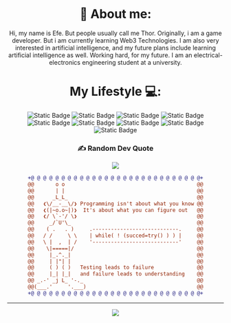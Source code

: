 
<div align = "center">

# 💫 About me:
Hi, my name is Efe. But people usually call me Thor. Originally, i am a game developer. But i am currently learning Web3 Technologies. I am also very interested in artificial intelligence, and my future plans include learning artificial intelligence as well. Working hard, for my future. I am an electrical-electronics engineering student at a university. 


# My Lifestyle 💻:
![Static Badge](https://img.shields.io/badge/unity-%20%20%23000000?style=for-the-badge&logo=unity&labelColor=%20%23333333%20)
![Static Badge](https://img.shields.io/badge/Rust%20(learning)%20-%20%23fc3923?style=for-the-badge&logo=rust&labelColor=f71d04)
![Static Badge](https://img.shields.io/badge/C%20Sharp-%20%20%239c52ff%20?style=for-the-badge&logo=sharp&logoColor=%20%23ffffff%20&labelColor=%20%236f00c5%20)
![Static Badge](https://img.shields.io/badge/HTML-%20%20%23ff4b00%20?style=for-the-badge&logo=html5&logoColor=%20%23ffffff%20&labelColor=%20%23ff903e%20)
![Static Badge](https://img.shields.io/badge/CSS3-%20%20%230051ff%20?style=for-the-badge&logo=CSS3&logoColor=%20%23ffffff%20&labelColor=%20%23719eff%20)
![Static Badge](https://img.shields.io/badge/Ubuntu-%20%20%20%23ffdd00%20?style=for-the-badge&logo=ubuntu&logoColor=ffffff&labelColor=%20%23ff9d00%20)
![Static Badge](https://img.shields.io/badge/42%20%C4%B0stanbul%20(waiting%20for)%20-%20%23007705?style=for-the-badge&logo=42&labelColor=002301)
![Static Badge](https://img.shields.io/badge/Solana%20(learning)%20-%20%23581845?style=for-the-badge&logo=Solana&logoColor=%23ffffff&labelColor=%23900C3F)
![Static Badge](https://img.shields.io/badge/Github%20Education%20Student-%23878787?style=for-the-badge&logo=Github&logoColor=000000&labelColor=bfbfbf)








### ✍️ Random Dev Quote
![](https://quotes-github-readme.vercel.app/api?type=vetical&theme=radical)



 
```diff
+@ @ @ @ @ @ @ @ @ @ @ @ @ @ @ @ @ @ @ @ @ @ @ @ @ @ @ @+
@@       o o                                           @@
@@       | |                                           @@
@@      _L_L_                                          @@
@@   ❮\/__-__\/❯ Programming isn't about what you know @@
@@   ❮(|~o.o~|)❯  It's about what you can figure out   @@
@@   ❮/ \`-'/ \❯                                       @@
@@     _/`U'\_                                         @@
@@    ( .   . )     .----------------------------.     @@
@@   / /     \ \    | while( ! (succed=try() ) ) |     @@
@@   \ |  ,  | /    '----------------------------'     @@
@@    \|=====|/                                        @@
@@     |_.^._|                                         @@
@@     | |"| |                                         @@
@@     ( ) ( )   Testing leads to failure              @@
@@     |_| |_|   and failure leads to understanding    @@
@@ _.-' _j L_ '-._                                     @@
@@(___.'     '.___)                                    @@
+@ @ @ @ @ @ @ @ @ @ @ @ @ @ @ @ @ @ @ @ @ @ @ @ @ @ @ @+


```


---

[![](https://visitcount.itsvg.in/api?id=Thorizodrago&label=Viewers%3A&color=12&icon=6&pretty=true)](https://visitcount.itsvg.in)


</div>
